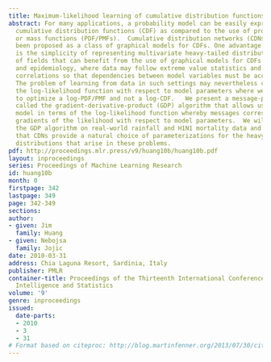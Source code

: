 ```yaml
---
title: Maximum-likelihood learning of cumulative distribution functions on graphs
abstract: For many applications, a probability model can be easily expressed as a
  cumulative distribution functions (CDF) as compared to the use of probability density
  or mass functions (PDF/PMFs).  Cumulative distribution networks (CDNs) have recently
  been proposed as a class of graphical models for CDFs. One advantage of CDF models
  is the simplicity of representing multivariate heavy-tailed distributions. Examples
  of fields that can benefit from the use of graphical models for CDFs include climatology
  and epidemiology, where data may follow extreme value statistics and exhibit spatial
  correlations so that dependencies between model variables must be accounted for.
  The problem of learning from data in such settings may nevertheless consist of optimizing
  the log-likelihood function with respect to model parameters where we are required
  to optimize a log-PDF/PMF and not a log-CDF.   We present a message-passing algorithm
  called the gradient-derivative-product (GDP) algorithm that allows us to learn the
  model in terms of the log-likelihood function whereby messages correspond to local
  gradients of the likelihood with respect to model parameters.  We will demonstrate
  the GDP algorithm on real-world rainfall and H1N1 mortality data and we will show
  that CDNs provide a natural choice of parameterizations for the heavy-tailed multivariate
  distributions that arise in these problems.
pdf: http://proceedings.mlr.press/v9/huang10b/huang10b.pdf
layout: inproceedings
series: Proceedings of Machine Learning Research
id: huang10b
month: 0
firstpage: 342
lastpage: 349
page: 342-349
sections: 
author:
- given: Jim
  family: Huang
- given: Nebojsa
  family: Jojic
date: 2010-03-31
address: Chia Laguna Resort, Sardinia, Italy
publisher: PMLR
container-title: Proceedings of the Thirteenth International Conference on Artificial
  Intelligence and Statistics
volume: '9'
genre: inproceedings
issued:
  date-parts:
  - 2010
  - 3
  - 31
# Format based on citeproc: http://blog.martinfenner.org/2013/07/30/citeproc-yaml-for-bibliographies/
---
```

